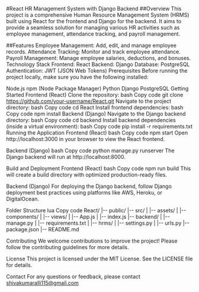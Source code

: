 #React HR Management System with Django Backend
##Overview
This project is a comprehensive Human Resource Management System (HRMS) built using React for the frontend and Django for the backend. It aims to provide a seamless solution for managing various HR activities such as employee management, attendance tracking, and payroll management.

##Features
Employee Management: Add, edit, and manage employee records.
Attendance Tracking: Monitor and track employee attendance.
Payroll Management: Manage employee salaries, deductions, and bonuses.
Technology Stack
Frontend: React
Backend: Django
Database: PostgreSQL
Authentication: JWT (JSON Web Tokens)
Prerequisites
Before running the project locally, make sure you have the following installed:

Node.js
npm (Node Package Manager)
Python
Django
PostgreSQL
Getting Started
Frontend (React)
Clone the repository:
bash
Copy code
git clone https://github.com/your-username/React.git
Navigate to the project directory:
bash
Copy code
cd React
Install frontend dependencies:
bash
Copy code
npm install
Backend (Django)
Navigate to the Django backend directory:
bash
Copy code
cd backend
Install backend dependencies (inside a virtual environment):
bash
Copy code
pip install -r requirements.txt
Running the Application
Frontend (React)
bash
Copy code
npm start
Open http://localhost:3000 in your browser to view the React frontend.

Backend (Django)
bash
Copy code
python manage.py runserver
The Django backend will run at http://localhost:8000.

Build and Deployment
Frontend (React)
bash
Copy code
npm run build
This will create a build directory with optimized production-ready files.

Backend (Django)
For deploying the Django backend, follow Django deployment best practices using platforms like AWS, Heroku, or DigitalOcean.

Folder Structure
lua
Copy code
React/
|-- public/
|-- src/
|   |-- assets/
|   |-- components/
|   |-- views/
|   |-- App.js
|   |-- index.js
|-- backend/
|   |-- manage.py
|   |-- requirements.txt
|   |-- hrms/
|       |-- settings.py
|       |-- urls.py
|-- package.json
|-- README.md

Contributing
We welcome contributions to improve the project! Please follow the contributing guidelines for more details.

License
This project is licensed under the MIT License. See the LICENSE file for details.

Contact
For any questions or feedback, please contact shivakumaralli115@gmail.com
